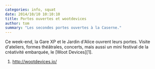 ```yaml
---
categories: info, squat
date: 2014/10/10 10:10:10
title: Portes ouvertes et wootdevices
author: tom
summary: "Les secondes portes ouvertes à la Caserne."
---
```


Ce week-end, la Gare XP et le Jardin d'Alice ouvrent leurs portes. Visite d'ateliers, formes théâtrales, concerts, mais aussi un mini festival de la créativité embarquée, le [Woot Devices][1].

1. http://wootdevices.io/

